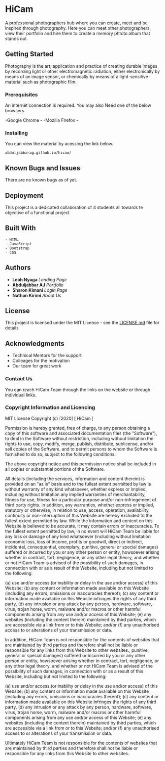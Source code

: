 # HiCam

A professional photographers hub where you can create, meet and be inspired through photography. Here you can meet other photographers, view their portfolio  and hire them to create a memory phtoto album that stands out.


## Getting Started

Photography is the art, application and practice of creating durable images by recording light or other electromagnetic radiation, either electronically by means of an image sensor, or chemically by means of a light-sensitive material such as photographic film.

### Prerequisites

An internet connection is required.
You may also Need one of the below browsers 

-Google Chrome - 
-Mozilla FIrefox -

### Installing

You can view the material by acessing the link below.

```
abduljabbarag.github.io/hicam/

```

## Known Bugs and Issues

There are no known bugs as of yet.

## Deployment

This project is a dedicated collaboration of 4 students  all towards te objective of a functional project

## Built With

```
- HTML
- JavaScript
- Bootstrap
- CSS

```

## Authors

* **Leah Nyaga**      *Landing Page* 
* **Abduljabbar AJ**  *Portfolio*   
* **Sharon Kimani**   *Login Page*  
* **Nathan Kirimi**   *About Us*      


## License

This project is licensed under the MIT License - see the [LICENSE.md](LICENSE.md) file for details

## Acknowledgments

* Technical Mentors for the support
* Colleages for the motivation
* Our team for great work

### Contact Us

You can reach HiCam Team through the links on the website or through individual links. 

### Copyright Information and Licencing

MIT License Copyright (c) [2020] [ HiCam ]

Permission is hereby granted, free of charge, to any person obtaining a copy of this software and associated documentation files (the "Software"), to deal in the Software without restriction, including without limitation the rights to use, copy, modify, merge, publish, distribute, sublicense, and/or sell copies of the Software, and to permit persons to whom the Software is furnished to do so, subject to the following conditions:

The above copyright notice and this permission notice shall be included in all copies or substantial portions of the Software.

All details (including the services, information and content therein) is provided on an "as is" basis and to the fullest extent permitted by law is without warranty of any kind whatsoever, whether express or implied, including without limitation any implied warranties of merchantability, fitness for use, fitness for a particular purpose and/or non-infringement of third party rights. In addition, any warranties, whether express or implied, statutory or otherwise, in relation to use, access, operation, availability, continuity or non-interruption of this Website are hereby excluded to the fullest extent permitted by law. While the information and content on this Website is believed to be accurate, it may contain errors or inaccuracies. To the fullest extent permitted by law, in no event will HiCam Team be liable for any loss or damage of any kind whatsoever (including without limitation economic loss, loss of income, profits or goodwill, direct or indirect, incidental, consequential, exemplary, punitive, general or special damages) suffered or incurred by you or any other person or entity, howsoever arising whether in contract, tort, negligence, or any other legal theory, and whether or not HiCam Team is advised of the possibility of such damages, in connection with or as a result of this Website, including but not limited to the following:

(a) use and/or access (or inability or delay in the use and/or access) of this Website; (b) any content or information made available on this Website (including any errors, omissions or inaccuracies thereof); (c) any content or information made available on this Website infringes the rights of any third party, (d) any intrusion or any attack by any person, hardware, software, virus, trojan horse, worm, malware and/or macros or other harmful components arising from any use and/or access of this Website; (e) any websites (including the content therein) maintained by third parties, which are accessible via a link from or to this Website; and/or (f) any unauthorised access to or alterations of your transmission or data.

In addition, HiCam Team is not responsible for the contents of websites that are maintained by third parties and therefore shall not be liable or responsible for any links from this Website to other websites., punitive, general or special damages) suffered or incurred by you or any other person or entity, howsoever arising whether in contract, tort, negligence, or any other legal theory, and whether or not HiCam Team is advised of the possibility of such damages, in connection with or as a result of this Website, including but not limited to the following:

(a) use and/or access (or inability or delay in the use and/or access) of this Website; (b) any content or information made available on this Website (including any errors, omissions or inaccuracies thereof); (c) any content or information made available on this Website infringes the rights of any third party, (d) any intrusion or any attack by any person, hardware, software, virus, trojan horse, worm, malware and/or macros or other harmful components arising from any use and/or access of this Website; (e) any websites (including the content therein) maintained by third parties, which are accessible via a link from or to this Website; and/or (f) any unauthorised access to or alterations of your transmission or data.

Ultimately HiCam Team is not responsible for the contents of websites that are maintained by third parties and therefore shall not be liable or responsible for any links from this Website to other websites.
